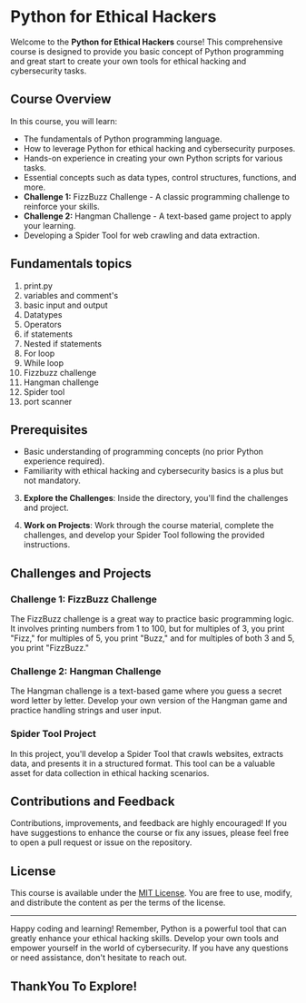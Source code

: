 # Python for Ethical Hackers

Welcome to the **Python for Ethical Hackers** course! This comprehensive course is designed to provide you basic concept of Python programming and great start to create your own tools for ethical hacking and cybersecurity tasks.

## Course Overview

In this course, you will learn:

- The fundamentals of Python programming language.
- How to leverage Python for ethical hacking and cybersecurity purposes.
- Hands-on experience in creating your own Python scripts for various tasks.
- Essential concepts such as data types, control structures, functions, and more.
- **Challenge 1:** FizzBuzz Challenge - A classic programming challenge to reinforce your skills.
- **Challenge 2:** Hangman Challenge - A text-based game project to apply your learning.
- Developing a Spider Tool for web crawling and data extraction.

## Fundamentals topics

1. print.py
2. variables and comment's
3. basic input and output
4. Datatypes
5. Operators
6. if statements
7. Nested if statements
8. For loop
9. While loop
10. Fizzbuzz challenge
11. Hangman challenge
12. Spider tool
13. port scanner

## Prerequisites

- Basic understanding of programming concepts (no prior Python experience required).
- Familiarity with ethical hacking and cybersecurity basics is a plus but not mandatory.

3. **Explore the Challenges**: Inside the directory, you'll find the challenges and project.
    
4. **Work on Projects**: Work through the course material, complete the challenges, and develop your Spider Tool following the provided instructions.

## Challenges and Projects

### Challenge 1: FizzBuzz Challenge

The FizzBuzz challenge is a great way to practice basic programming logic. It involves printing numbers from 1 to 100, but for multiples of 3, you print "Fizz," for multiples of 5, you print "Buzz," and for multiples of both 3 and 5, you print "FizzBuzz."

### Challenge 2: Hangman Challenge

The Hangman challenge is a text-based game where you guess a secret word letter by letter. Develop your own version of the Hangman game and practice handling strings and user input.

### Spider Tool Project

In this project, you'll develop a Spider Tool that crawls websites, extracts data, and presents it in a structured format. This tool can be a valuable asset for data collection in ethical hacking scenarios.

## Contributions and Feedback

Contributions, improvements, and feedback are highly encouraged! If you have suggestions to enhance the course or fix any issues, please feel free to open a pull request or issue on the repository.

## License

This course is available under the [MIT License](LICENSE). You are free to use, modify, and distribute the content as per the terms of the license.

---

Happy coding and learning! Remember, Python is a powerful tool that can greatly enhance your ethical hacking skills. Develop your own tools and empower yourself in the world of cybersecurity. If you have any questions or need assistance, don't hesitate to reach out.

## ThankYou To Explore!

